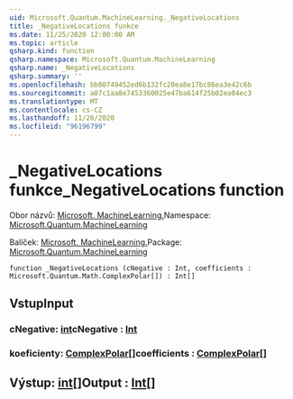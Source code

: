 ```yaml
---
uid: Microsoft.Quantum.MachineLearning._NegativeLocations
title: _NegativeLocations funkce
ms.date: 11/25/2020 12:00:00 AM
ms.topic: article
qsharp.kind: function
qsharp.namespace: Microsoft.Quantum.MachineLearning
qsharp.name: _NegativeLocations
qsharp.summary: ''
ms.openlocfilehash: bb00749452ed6b132fc20ea8e17bc86ea3e42c6b
ms.sourcegitcommit: a87c1aa8e7453360025e47ba614f25b02ea84ec3
ms.translationtype: MT
ms.contentlocale: cs-CZ
ms.lasthandoff: 11/26/2020
ms.locfileid: "96196799"
---
```

# <a name="_negativelocations-function"></a><span data-ttu-id="b3e44-102">_NegativeLocations funkce</span><span class="sxs-lookup"><span data-stu-id="b3e44-102">_NegativeLocations function</span></span>

<span data-ttu-id="b3e44-103">Obor názvů: [Microsoft. MachineLearning.](xref:Microsoft.Quantum.MachineLearning)</span><span class="sxs-lookup"><span data-stu-id="b3e44-103">Namespace: [Microsoft.Quantum.MachineLearning](xref:Microsoft.Quantum.MachineLearning)</span></span>

<span data-ttu-id="b3e44-104">Balíček: [Microsoft. MachineLearning.](https://nuget.org/packages/Microsoft.Quantum.MachineLearning)</span><span class="sxs-lookup"><span data-stu-id="b3e44-104">Package: [Microsoft.Quantum.MachineLearning](https://nuget.org/packages/Microsoft.Quantum.MachineLearning)</span></span>




```qsharp
function _NegativeLocations (cNegative : Int, coefficients : Microsoft.Quantum.Math.ComplexPolar[]) : Int[]
```


## <a name="input"></a><span data-ttu-id="b3e44-105">Vstup</span><span class="sxs-lookup"><span data-stu-id="b3e44-105">Input</span></span>

### <a name="cnegative--int"></a><span data-ttu-id="b3e44-106">cNegative: [int](xref:microsoft.quantum.lang-ref.int)</span><span class="sxs-lookup"><span data-stu-id="b3e44-106">cNegative : [Int](xref:microsoft.quantum.lang-ref.int)</span></span>




### <a name="coefficients--complexpolar"></a><span data-ttu-id="b3e44-107">koeficienty: [ComplexPolar](xref:Microsoft.Quantum.Math.ComplexPolar)[]</span><span class="sxs-lookup"><span data-stu-id="b3e44-107">coefficients : [ComplexPolar](xref:Microsoft.Quantum.Math.ComplexPolar)[]</span></span>





## <a name="output--int"></a><span data-ttu-id="b3e44-108">Výstup: [int](xref:microsoft.quantum.lang-ref.int)[]</span><span class="sxs-lookup"><span data-stu-id="b3e44-108">Output : [Int](xref:microsoft.quantum.lang-ref.int)[]</span></span>

